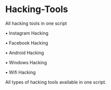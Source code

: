 # Hacking-Tools
All hacking tools in one script

• Instagram Hacking

• Facebook Hacking

• Android Hacking

• Windows Hacking

• Wifi Hacking

All types of hacking tools available in one script.

